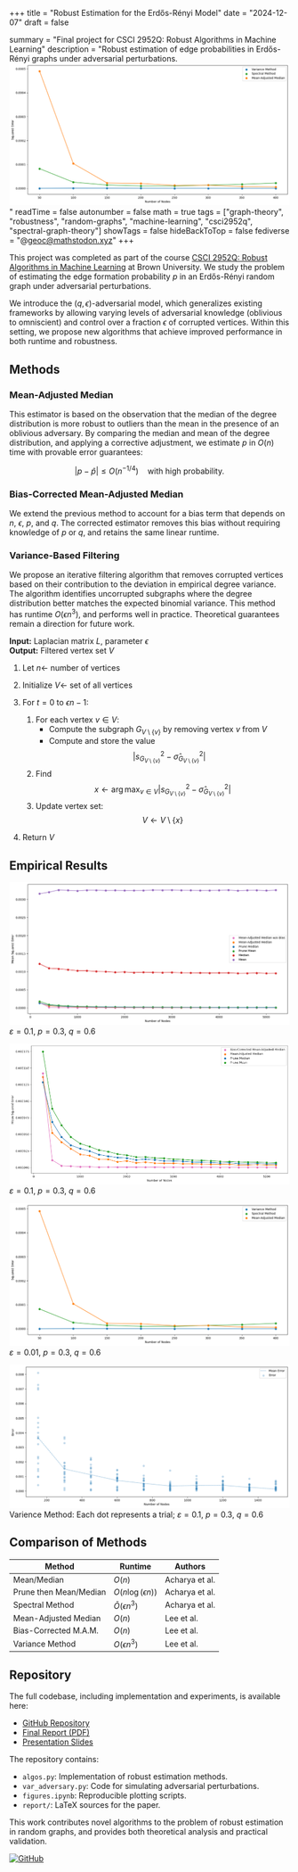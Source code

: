 +++
title = "Robust Estimation for the Erdős-Rényi Model"
date = "2024-12-07"
draft = false

summary = "Final project for CSCI 2952Q: Robust Algorithms in Machine Learning"
description = "Robust estimation of edge probabilities in Erdős-Rényi graphs under adversarial perturbations. ![Empirical3](emperic3.png)"
readTime = false
autonumber = false
math = true
tags = ["graph-theory", "robustness", "random-graphs", "machine-learning", "csci2952q", "spectral-graph-theory"]
showTags = false
hideBackToTop = false
fediverse = "@geoc@mathstodon.xyz"
+++

This project was completed as part of the course [CSCI 2952Q: Robust Algorithms in Machine Learning](https://cs.brown.edu/people/ycheng79/csci2952qf24.html) at Brown University. We study the problem of estimating the edge formation probability $p$ in an Erdős-Rényi random graph under adversarial perturbations.

We introduce the $(q, \epsilon)$-adversarial model, which generalizes existing frameworks by allowing varying levels of adversarial knowledge (oblivious to omniscient) and control over a fraction $\epsilon$ of corrupted vertices. Within this setting, we propose new algorithms that achieve improved performance in both runtime and robustness.

## Methods

### Mean-Adjusted Median

This estimator is based on the observation that the median of the degree distribution is more robust to outliers than the mean in the presence of an oblivious adversary. By comparing the median and mean of the degree distribution, and applying a corrective adjustment, we estimate $p$ in $O(n)$ time with provable error guarantees:

$$
|p - \hat{p}| \leq O(n^{-1/4}) \quad \text{with high probability}.
$$

### Bias-Corrected Mean-Adjusted Median

We extend the previous method to account for a bias term that depends on $n$, $\epsilon$, $p$, and $q$. The corrected estimator removes this bias without requiring knowledge of $p$ or $q$, and retains the same linear runtime.

### Variance-Based Filtering

We propose an iterative filtering algorithm that removes corrupted vertices based on their contribution to the deviation in empirical degree variance. The algorithm identifies uncorrupted subgraphs where the degree distribution better matches the expected binomial variance. This method has runtime $O(\epsilon n^3)$, and performs well in practice. Theoretical guarantees remain a direction for future work.

**Input:** Laplacian matrix $L$, parameter $\epsilon$  
**Output:** Filtered vertex set $V$

1. Let $n \gets$ number of vertices  
2. Initialize $V \gets$ set of all vertices  

3. For $t = 0$ to $\epsilon n - 1$:  
   1. For each vertex $v \in V$:  
      - Compute the subgraph $G_{V \setminus \{v\}}$ by removing vertex $v$ from $V$  
      - Compute and store the value  
      $$
      \left| s^2_{G_{V \setminus \{v\}}} - \hat{\sigma}^2_{G_{V \setminus \{v\}}} \right|
      $$
   2. Find  
   $$
   x \gets \arg\max_{v \in V} \left| s^2_{G_{V \setminus \{v\}}} - \hat{\sigma}^2_{G_{V \setminus \{v\}}} \right|
   $$
   3. Update vertex set:  
   $$
   V \gets V \setminus \{x\}
   $$
4. Return $V$

## Empirical Results


<!-- \begin{figure}[ht]
    \centering
    % First row with two figures
    \begin{minipage}{0.45\textwidth}
        \centering
        \includegraphics[width=\linewidth]{latex//img/emperic.png}
        \caption{$\eps=0.1$, $p = 0.3$, $q = 0.6$}
        \label{fig:result1}
    \end{minipage} \hfill
    \begin{minipage}{0.45\textwidth}
        \centering
        \includegraphics[width=\linewidth]{latex//img/emperic2.png}
        \caption{$\eps = 0.1$, $p = 0.3$, $q = 0.6$}
        \label{fig:result2}
    \end{minipage}
\end{figure}

\begin{figure}[ht]
    % Second row with two figures
    \begin{minipage}{0.45\textwidth}
        \centering
        \includegraphics[width=\linewidth]{latex/img/emperic3.png}
        \caption{$\eps = 0.01$, $p = 0.3$, $q = 0.6$}
        \label{fig:result3}
    \end{minipage} \hfill
    \begin{minipage}{0.45\textwidth}
        \centering
        \includegraphics[width=\linewidth]{latex/img/emperic4.png}
        \caption{Each dot represents a trial; $\eps = 0.1$, $p = 0.3$, $q = 0.6$}
        \label{fig:result4}
    \end{minipage}
\end{figure} -->

<!-- <div class="row">
    <div class="column">
        <img src="./emperic.png" alt="Empirical Result 1" style="width:50%">
        <p> $\varepsilon=0.1$, $p = 0.3$, $q = 0.6$</p>
    </div>
    <div class="column">
        <img src="./emperic2.png" alt="Empirical Result 2" style="width:50%">
        <p> $\varepsilon = 0.1$, $p = 0.3$, $q = 0.6$</p>
    </div>
</div>
<div class="row">
    <div class="column">
        <img src="./emperic3.png" alt="Empirical Result 3" style="width:50%">
        <p> $\varepsilon = 0.01$, $p = 0.3$, $q = 0.6$</p>
    </div>
    <div class="column">
        <img src="./emperic4.png" alt="Empirical Result 4" style="width:50%">
        <p> Each dot represents a trial; $\eps = 0.1$, $p = 0.3$, $q = 0.6$</p>
    </div>
</div> -->


<!-- | ![Empirical Result 1](emperic.png) | ![Empirical Result 2](emperic2.png) |
|:-----------------------------------------:|:------------------------------------------:|
| $\varepsilon=0.1$, $p = 0.3$, $q = 0.6$   | $\varepsilon = 0.1$, $p = 0.3$, $q = 0.6$  |
| ![Empirical Result 3](emperic3.png) | ![Empirical Result 4](emperic4.png) |
| $\varepsilon = 0.01$, $p = 0.3$, $q = 0.6$| Each dot represents a trial; $\varepsilon = 0.1$, $p = 0.3$, $q = 0.6$ | -->

![Empirical1](emperic.png)
$\varepsilon=0.1$, $p = 0.3$, $q = 0.6$

![Empirical2](emperic2.png)
$\varepsilon = 0.1$, $p = 0.3$, $q = 0.6$

![Empirical3](emperic3.png)
$\varepsilon = 0.01$, $p = 0.3$, $q = 0.6$

![Empirical4](emperic4.png)
Varience Method: Each dot represents a trial; $\varepsilon = 0.1$, $p = 0.3$, $q = 0.6$


## Comparison of Methods

| Method                 | Runtime                   | Authors        |
| ---------------------- | ------------------------- | -------------- |
| Mean/Median            | $O(n)$                    | Acharya et al. |
| Prune then Mean/Median | $O(n \log(\epsilon n))$   | Acharya et al. |
| Spectral Method        | $\tilde{O}(\epsilon n^3)$ | Acharya et al. |
| Mean-Adjusted Median   | $O(n)$                    | Lee et al.     |
| Bias-Corrected M.A.M.  | $O(n)$                    | Lee et al.     |
| Variance Method        | $O(\epsilon n^3)$         | Lee et al.     |

## Repository

The full codebase, including implementation and experiments, is available here:

* [GitHub Repository](https://github.com/Geoc2022/2952Q_FinalProject)
* [Final Report (PDF)](https://github.com/Geoc2022/2952Q_FinalProject/report/final.pdf)
* [Presentation Slides](https://github.com/Geoc2022/2952Q_FinalProject/presentation/CSCI2952Q_Presentation.pdf)

The repository contains:

* `algos.py`: Implementation of robust estimation methods.
* `var_adversary.py`: Code for simulating adversarial perturbations.
* `figures.ipynb`: Reproducible plotting scripts.
* `report/`: LaTeX sources for the paper.

This work contributes novel algorithms to the problem of robust estimation in random graphs, and provides both theoretical analysis and practical validation.

[![GitHub](https://img.shields.io/badge/GitHub-%23121011.svg?logo=github&logoColor=white)](https://github.com/Geoc2022/2952Q_FinalProject)